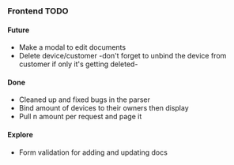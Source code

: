 ### Frontend TODO

#### Future
- Make a modal to edit documents
- Delete device/customer -don't forget to unbind the device from customer if only it's getting deleted-

#### Done
- Cleaned up and fixed bugs in the parser
- Bind amount of devices to their owners then display 
- Pull n amount per request and page it 

#### Explore

- Form validation for adding and updating docs
